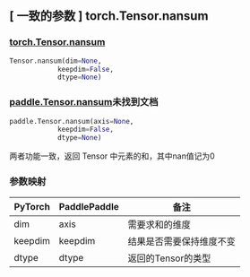 ## [ 一致的参数 ] torch.Tensor.nansum
### [torch.Tensor.nansum](https://pytorch.org/docs/1.13/generated/torch.Tensor.nansum.html?highlight=nansum#torch.Tensor.nansum)

```python
Tensor.nansum(dim=None, 
            keepdim=False, 
            dtype=None)
```

### [paddle.Tensor.nansum](https://www.paddlepaddle.org.cn/documentation/docs/zh/api/index_cn.html)未找到文档

```python
paddle.Tensor.nansum(axis=None, 
            keepdim=False, 
            dtype=None)
```

两者功能一致，返回 Tensor 中元素的和，其中nan值记为0

### 参数映射
| PyTorch       | PaddlePaddle | 备注                                                   |
| ------------- | ------------ | ------------------------------------------------------ |
| dim          | axis         | 需要求和的维度                                     |
| keepdim          | keepdim         | 结果是否需要保持维度不变                                     |
| dtype          | dtype         | 返回的Tensor的类型                                     |

